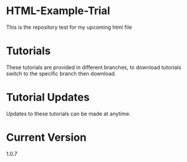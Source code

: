 # HTML-Example-Trial
This is the repository test for my upcoming html file
# Tutorials
These tutorials are provided in different branches, to download tutorials switch to the specific branch then download.
# Tutorial Updates
Updates to these tutorials can be made at anytime.
# Current Version
1.0.7
